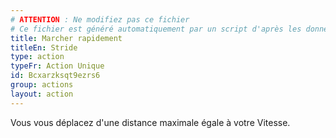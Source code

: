 ```yaml
---
# ATTENTION : Ne modifiez pas ce fichier
# Ce fichier est généré automatiquement par un script d'après les données du module Foundry VTT officiel et de sa traduction
title: Marcher rapidement
titleEn: Stride
type: action
typeFr: Action Unique
id: Bcxarzksqt9ezrs6
group: actions
layout: action
---
```

<p>Vous vous déplacez d'une distance maximale égale à votre Vitesse.</p>

